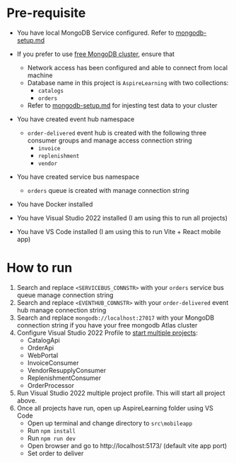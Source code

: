 # Pre-requisite
- You have local MongoDB Service configured. Refer to [mongodb-setup.md](mongodb_local_setup\mongodb-setup.md)
- If you prefer to use [free MongoDB cluster](https://www.mongodb.com/cloud/atlas/register?utm_source=google&utm_campaign=search_gs_pl_evergreen_atlas_core-high-int_prosp-brand_gic-null_ww-tier4_ps-all_desktop_eng_lead&utm_term=atlas%20mongodb&utm_medium=cpc_paid_search&utm_ad=p&utm_ad_campaign_id=22031347578&adgroup=173739098633&cq_cmp=22031347578&gad_source=1&gad_campaignid=22031347578&gbraid=0AAAAADQ1403kzPOO6bPF2YQ0jzuhSc7zx&gclid=Cj0KCQjwtMHEBhC-ARIsABua5iTo1BirJE8jZU54QhR6DBU2NAB7uDvcbhQfxWWwm5A3Sib1W-QrW1QaAn_8EALw_wcB), ensure that
  - Network access has been configured and able to connect from local machine
  - Database name in this project is `AspireLearning` with two collections:
    - `catalogs`
    - `orders`
  - Refer to [mongodb-setup.md](mongodb_local_setup\mongodb-setup.md) for injesting test data to your cluster
- You have created event hub namespace
  - `order-delivered` event hub is created with the following three consumer groups and manage access connection string
    - `invoice`
    - `replenishment`
    - `vendor`
- You have created service bus namespace
  - `orders` queue is created with manage connection string

- You have Docker installed
- You have Visual Studio 2022 installed (I am using this to run all projects)
- You have VS Code installed (I am using this to run Vite + React mobile app)


# How to run
1. Search and replace `<SERVICEBUS_CONNSTR>` with your `orders` service bus queue manage connection string
2. Search and replace `<EVENTHUB_CONNSTR>` with your `order-delivered` event hub manage connection string
3. Search and replace `mongodb://localhost:27017` with your MongoDB connection string if you have your free mongodb Atlas cluster
4. Configure Visual Studio 2022 Profile to [start multiple projects](https://learn.microsoft.com/en-us/visualstudio/ide/how-to-set-multiple-startup-projects?view=vs-2022):
   - CatalogApi
   - OrderApi
   - WebPortal
   - InvoiceConsumer
   - VendorResupplyConsumer
   - ReplenishmentConsumer
   - OrderProcessor
5. Run Visual Studio 2022 multiple project profile. This will start all project above.
6. Once all projects have run, open up AspireLearning folder using VS Code
   - Open up terminal and change directory to `src\mobileapp`
   - Run `npm install`
   - Run `npm run dev`
   - Open browser and go to http://localhost:5173/ (default vite app port)
   - Set order to deliver